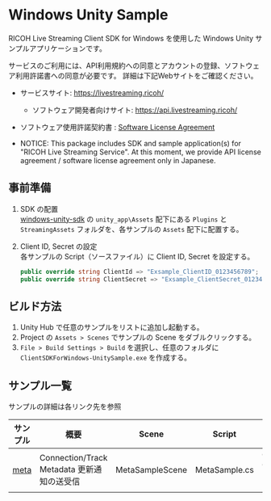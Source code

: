 # Windows Unity Sample

RICOH Live Streaming Client SDK for Windows を使用した Windows Unity サンプルアプリケーションです。

サービスのご利用には、API利用規約への同意とアカウントの登録、ソフトウェア利用許諾書への同意が必要です。
詳細は下記Webサイトをご確認ください。

* サービスサイト: https://livestreaming.ricoh/
  * ソフトウェア開発者向けサイト: https://api.livestreaming.ricoh/
* ソフトウェア使用許諾契約書 : [Software License Agreement](../SoftwareLicenseAgreement.txt)

* NOTICE: This package includes SDK and sample application(s) for "RICOH Live Streaming Service".
At this moment, we provide API license agreement / software license agreement only in Japanese.

## 事前準備
1. SDK の配置  
[windows-unity-sdk](https://github.com/ricoh-live-streaming-api/windows-unity-sdk) の `unity_app\Assets` 配下にある `Plugins` と `StreamingAssets` フォルダを、各サンプルの `Assets` 配下に配置する。

1. Client ID, Secret の設定  
各サンプルの Script（ソースファイル）に Client ID, Secret を設定する。
    ``` C#
    public override string ClientId => "Exsample_ClientID_0123456789";
    public override string ClientSecret => "Exsample_ClientSecret_0123456789";
    ```

## ビルド方法

1. Unity Hub で任意のサンプルをリストに追加し起動する。
1. Project の `Assets > Scenes` でサンプルの Scene をダブルクリックする。
1. `File > Build Settings > Build` を選択し、任意のフォルダに `ClientSDKForWindows-UnitySample.exe` を作成する。

## サンプル一覧
サンプルの詳細は各リンク先を参照

| サンプル                 | 概要                                       | Scene           | Script        | Client SDK API                                                                                                                 |
| ------------------------ | ------------------------------------------ | --------------- | ------------- | ------------------------------------------------------------------------------------------------------------------------------ |
| [meta](./meta/README.md) | Connection/Track Metadata 更新通知の送受信 | MetaSampleScene | MetaSample.cs | Client#UpdateMeta<br>Client#UpdateTrackMeta<br>IClientListener#OnUpdateRemoteTrack<br>IClientListener#OnUpdateRemoteConnection |
